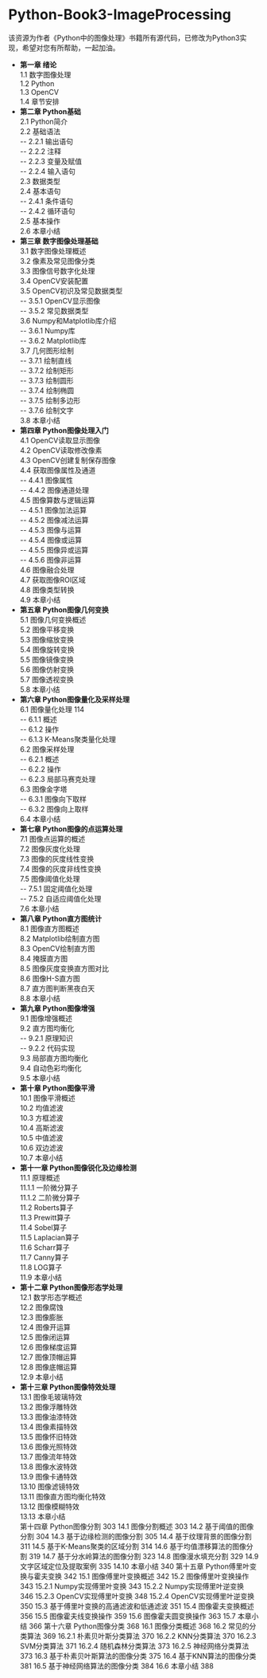 # Python-Book3-ImageProcessing
该资源为作者《Python中的图像处理》书籍所有源代码，已修改为Python3实现，希望对您有所帮助，一起加油。


- **第一章 绪论** <br />
1.1 数字图像处理 <br />
1.2 Python <br />
1.3 OpenCV <br />
1.4 章节安排 <br />
- **第二章 Python基础** <br />
2.1 Python简介 <br />
2.2 基础语法 <br />
-- 2.2.1 输出语句 <br />
-- 2.2.2 注释 <br />
-- 2.2.3 变量及赋值 <br />
-- 2.2.4 输入语句 <br />
2.3 数据类型 <br />
2.4 基本语句 <br />
-- 2.4.1 条件语句 <br />
-- 2.4.2 循环语句 <br />
2.5 基本操作 <br />
2.6 本章小结 <br />
- **第三章 数字图像处理基础**  <br />
3.1 数字图像处理概述 <br />
3.2 像素及常见图像分类 <br />
3.3 图像信号数字化处理 <br />
3.4 OpenCV安装配置 <br />
3.5 OpenCV初识及常见数据类型 <br />
-- 3.5.1 OpenCV显示图像 <br />
-- 3.5.2 常见数据类型 <br />
3.6 Numpy和Matplotlib库介绍 <br />
-- 3.6.1 Numpy库 <br />
-- 3.6.2 Matplotlib库 <br />
3.7 几何图形绘制 <br />
-- 3.7.1 绘制直线 <br />
-- 3.7.2 绘制矩形 <br />
-- 3.7.3 绘制圆形 <br />
-- 3.7.4 绘制椭圆 <br />
-- 3.7.5 绘制多边形 <br />
-- 3.7.6 绘制文字 <br />
3.8 本章小结 <br />
- **第四章 Python图像处理入门** <br />
4.1 OpenCV读取显示图像 <br />
4.2 OpenCV读取修改像素 <br />
4.3 OpenCV创建复制保存图像 <br />
4.4 获取图像属性及通道 <br />
-- 4.4.1 图像属性 <br />
-- 4.4.2 图像通道处理 <br />
4.5 图像算数与逻辑运算 <br />
-- 4.5.1 图像加法运算 <br />
-- 4.5.2 图像减法运算 <br />
-- 4.5.3 图像与运算 <br />
-- 4.5.4 图像或运算 <br />
-- 4.5.5 图像异或运算 <br />
-- 4.5.6 图像非运算 <br />
4.6 图像融合处理 <br />
4.7 获取图像ROI区域 <br />
4.8 图像类型转换 <br />
4.9 本章小结 <br />
- **第五章 Python图像几何变换** <br />
5.1 图像几何变换概述 <br />
5.2 图像平移变换 <br />
5.3 图像缩放变换 <br />
5.4 图像旋转变换 <br />
5.5 图像镜像变换 <br />
5.6 图像仿射变换 <br />
5.7 图像透视变换 <br />
5.8 本章小结 <br />
- **第六章 Python图像量化及采样处理** <br />
6.1 图像量化处理	114 <br />
-- 6.1.1 概述 <br />
-- 6.1.2 操作 <br />
-- 6.1.3 K-Means聚类量化处理 <br />
6.2 图像采样处理 <br />
-- 6.2.1 概述 <br />
-- 6.2.2 操作 <br />
-- 6.2.3 局部马赛克处理 <br />
6.3 图像金字塔 <br />
-- 6.3.1 图像向下取样 <br />
-- 6.3.2 图像向上取样 <br />
6.4 本章小结 <br />
- **第七章 Python图像的点运算处理** <br />
7.1 图像点运算的概述 <br />
7.2 图像灰度化处理 <br />
7.3 图像的灰度线性变换 <br />
7.4 图像的灰度非线性变换 <br />
7.5 图像阈值化处理 <br />
-- 7.5.1 固定阈值化处理 <br />
-- 7.5.2 自适应阈值化处理 <br />
7.6 本章小结 <br />
- **第八章 Python直方图统计** <br />
8.1 图像直方图概述 <br />
8.2 Matplotlib绘制直方图 <br />
8.3 OpenCV绘制直方图 <br />
8.4 掩膜直方图 <br />
8.5 图像灰度变换直方图对比 <br />
8.6 图像H-S直方图 <br />
8.7 直方图判断黑夜白天 <br />
8.8 本章小结 <br />
- **第九章 Python图像增强** <br />
9.1 图像增强概述 <br />
9.2 直方图均衡化 <br />
-- 9.2.1 原理知识 <br />
-- 9.2.2 代码实现 <br />
9.3 局部直方图均衡化 <br />
9.4 自动色彩均衡化 <br />
9.5 本章小结 <br />
- **第十章 Python图像平滑** <br />
10.1 图像平滑概述 <br />
10.2 均值滤波 <br />
10.3 方框滤波 <br />
10.4 高斯滤波 <br />
10.5 中值滤波 <br />
10.6 双边滤波 <br />
10.7 本章小结 <br />
- **第十一章 Python图像锐化及边缘检测**  <br />
11.1 原理概述 <br />
11.1.1 一阶微分算子 <br />
11.1.2 二阶微分算子 <br />
11.2 Roberts算子 <br />
11.3 Prewitt算子 <br />
11.4 Sobel算子 <br />
11.5 Laplacian算子 <br />
11.6 Scharr算子 <br />
11.7 Canny算子 <br />
11.8 LOG算子 <br />
11.9 本章小结 <br />
- **第十二章 Python图像形态学处理** <br />
12.1 数学形态学概述 <br />
12.2 图像腐蚀 <br />
12.3 图像膨胀 <br />
12.4 图像开运算 <br />
12.5 图像闭运算 <br />
12.6 图像梯度运算 <br />
12.7 图像顶帽运算 <br />
12.8 图像底帽运算 <br />
12.9 本章小结 <br />
- **第十三章 Python图像特效处理** <br />
13.1 图像毛玻璃特效 <br />
13.2 图像浮雕特效 <br />
13.3 图像油漆特效 <br />
13.4 图像素描特效 <br />
13.5 图像怀旧特效 <br />
13.6 图像光照特效 <br />
13.7 图像流年特效 <br />
13.8 图像水波特效 <br />
13.9 图像卡通特效 <br />
13.10 图像滤镜特效 <br />
13.11 图像直方图均衡化特效 <br />
13.12 图像模糊特效 <br />
13.13 本章小结 <br />
第十四章 Python图像分割	303
14.1 图像分割概述	303
14.2 基于阈值的图像分割	304
14.3 基于边缘检测的图像分割	305
14.4 基于纹理背景的图像分割	311
14.5 基于K-Means聚类的区域分割	314
14.6 基于均值漂移算法的图像分割	319
14.7 基于分水岭算法的图像分割	323
14.8 图像漫水填充分割	329
14.9 文字区域定位及提取案例	335
14.10 本章小结	340
第十五章 Python傅里叶变换与霍夫变换	342
15.1 图像傅里叶变换概述	342
15.2 图像傅里叶变换操作	343
15.2.1 Numpy实现傅里叶变换	343
15.2.2 Numpy实现傅里叶逆变换	346
15.2.3 OpenCV实现傅里叶变换	348
15.2.4 OpenCV实现傅里叶逆变换	350
15.3 基于傅里叶变换的高通滤波和低通滤波	351
15.4 图像霍夫变换概述	356
15.5 图像霍夫线变换操作	359
15.6 图像霍夫圆变换操作	363
15.7 本章小结	366
第十六章 Python图像分类	368
16.1 图像分类概述	368
16.2 常见的分类算法	369
16.2.1 朴素贝叶斯分类算法	370
16.2.2 KNN分类算法	370
16.2.3 SVM分类算法	371
16.2.4 随机森林分类算法	373
16.2.5 神经网络分类算法	373
16.3 基于朴素贝叶斯算法的图像分类	375
16.4 基于KNN算法的图像分类	381
16.5 基于神经网络算法的图像分类	384
16.6 本章小结	388


